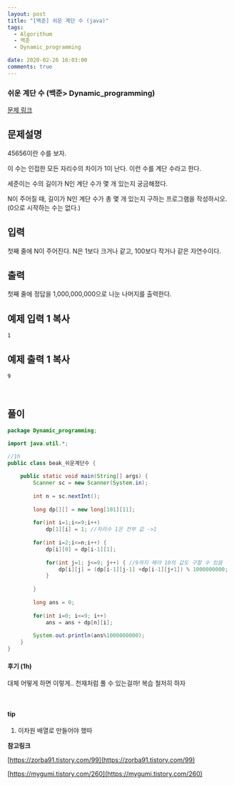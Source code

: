 ```yaml
---
layout: post
title: "[백준] 쉬운 계단 수 (java)"
tags:
  - Algorithum
  - 백준
  - Dynamic_programming

date: 2020-02-26 16:03:00
comments: true
---
```




###   쉬운 계단 수 (백준> Dynamic_programming)

[문제 링크](https://www.acmicpc.net/problem/10844 )

## 문제설명

45656이란 수를 보자.

이 수는 인접한 모든 자리수의 차이가 1이 난다. 이런 수를 계단 수라고 한다.

세준이는 수의 길이가 N인 계단 수가 몇 개 있는지 궁금해졌다.

N이 주어질 때, 길이가 N인 계단 수가 총 몇 개 있는지 구하는 프로그램을 작성하시오. (0으로 시작하는 수는 없다.)

## 입력

첫째 줄에 N이 주어진다. N은 1보다 크거나 같고, 100보다 작거나 같은 자연수이다.

## 출력

첫째 줄에 정답을 1,000,000,000으로 나눈 나머지를 출력한다.

## 예제 입력 1 복사

```
1
```

## 예제 출력 1 복사

```
9
```

<br>

## 풀이

```java
package Dynamic_programming;

import java.util.*;

//1h
public class beak_쉬운계단수 {
	
	public static void main(String[] args) {
		Scanner sc = new Scanner(System.in);
		
		int n = sc.nextInt();
		
		long dp[][] = new long[101][11];
		
		for(int i=1;i<=9;i++)
			dp[1][i] = 1; //자리수 1은 전부 값 ->1
		
		for(int i=2;i<=n;i++) {
			dp[i][0] = dp[i-1][1];
			
			for(int j=1; j<=9; j++) { //9까지 해야 10의 값도 구할 수 있음
				dp[i][j] = (dp[i-1][j-1] +dp[i-1][j+1]) % 1000000000;
			}
			
		}
		
		long ans = 0;
		
		for(int i=0; i<=9; i++)
			ans = ans + dp[n][i];
		
		System.out.println(ans%1000000000);
	}
}
```

#### 후기 (1h)

대체 어떻게 하면 이렇게.. 천재처럼 풀 수 있는걸까! 복습 철저히 하자

<br>

#### tip

1. 이차원 배열로 만들어야 했따



**참고링크**

[https://zorba91.tistory.com/99](https://zorba91.tistory.com/99)

[https://mygumi.tistory.com/260](https://mygumi.tistory.com/260)
